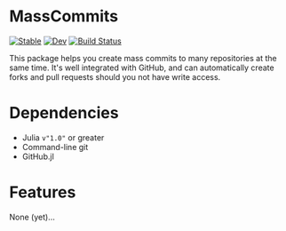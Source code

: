 # MassCommits

[![Stable](https://img.shields.io/badge/docs-stable-blue.svg)](https://asinghvi17.github.io/MassCommits.jl/stable)
[![Dev](https://img.shields.io/badge/docs-dev-blue.svg)](https://asinghvi17.github.io/MassCommits.jl/dev)
[![Build Status](https://travis-ci.com/asinghvi17/MassCommits.jl.svg?branch=master)](https://travis-ci.com/asinghvi17/MassCommits.jl)

This package helps you create mass commits to many repositories at the same time.  It's well integrated with GitHub, and can automatically create forks and pull requests should you not have write access.

# Dependencies
- Julia `v"1.0"` or greater
- Command-line git
- GitHub.jl

# Features
None (yet)...

